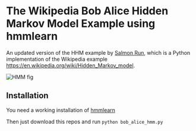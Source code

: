 # The Wikipedia Bob Alice Hidden Markov Model Example using hmmlearn

An updated version of the HHM example by [Salmon Run](http://sujitpal.blogspot.se/2013/03/the-wikipedia-bob-alice-hmm-example.html), which is a Python implementation of the Wikipedia example https://en.wikipedia.org/wiki/Hidden_Markov_model.

![HMM fig](https://upload.wikimedia.org/wikipedia/commons/4/43/HMMGraph.svg)

## Installation

You need a working installation of [hmmlearn](https://github.com/hmmlearn/hmmlearn)

Then just download this repos and run `python bob_alice_hmm.py`
